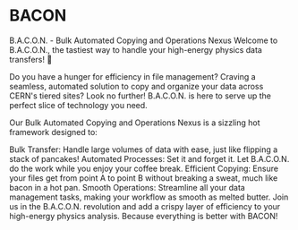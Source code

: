 # BACON

B.A.C.O.N. - Bulk Automated Copying and Operations Nexus
Welcome to B.A.C.O.N., the tastiest way to handle your high-energy physics data transfers! 🍖

Do you have a hunger for efficiency in file management? Craving a seamless, automated solution to copy and organize your data across CERN's tiered sites? Look no further! B.A.C.O.N. is here to serve up the perfect slice of technology you need.

Our Bulk Automated Copying and Operations Nexus is a sizzling hot framework designed to:

Bulk Transfer: Handle large volumes of data with ease, just like flipping a stack of pancakes!
Automated Processes: Set it and forget it. Let B.A.C.O.N. do the work while you enjoy your coffee break.
Efficient Copying: Ensure your files get from point A to point B without breaking a sweat, much like bacon in a hot pan.
Smooth Operations: Streamline all your data management tasks, making your workflow as smooth as melted butter.
Join us in the B.A.C.O.N. revolution and add a crispy layer of efficiency to your high-energy physics analysis. Because everything is better with BACON!
